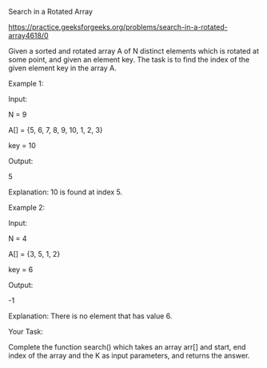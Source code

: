 Search in a Rotated Array

https://practice.geeksforgeeks.org/problems/search-in-a-rotated-array4618/0

Given a sorted and rotated array A of N distinct elements which is rotated at some point, and given an element key. The task is to find the index of the given element key in the array A.

Example 1:

Input:

N = 9

A[] = {5, 6, 7, 8, 9, 10, 1, 2, 3}

key = 10

Output:

5

Explanation: 10 is found at index 5.

Example 2:

Input:

N = 4

A[] = {3, 5, 1, 2}

key = 6

Output:

-1

Explanation: There is no element that has value 6.

Your Task:

Complete the function search() which takes an array arr[] and start, end index of the array and the K as input parameters, and returns the answer.
